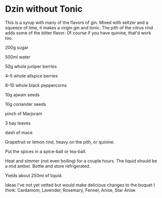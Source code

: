 Dzin without Tonic
==================

This is a syrup with many of the flavors of gin. Mixed with seltzer and a squeeze of lime, it makes a virgin gin and tonic. The pith of the citrus rind adds some of the bitter flavor. Of course if you have quinine, that'd work too.



200g sugar

500ml water

50g whole juniper berries

4–5 whole allspice berries

8–10 whole black peppercorns

10g ajwain seeds

10g coriander seeds

pinch of Marjoram

3 bay leaves

dash of mace

Grapefruit or lemon rind, heavy on the pith, or quinine.



Put the spices in a spice-ball or tea-ball.



Heat and simmer (not even boiling) for a couple hours. The liquid should be a mid amber. Bottle and store refrigerated.



Yields about 250ml of liquid.



Ideas I've not yet vetted but would make delicious changes to the boquet I think: Cardamom, Lavender, Rosemary, Fennel, Anise, Star Anise